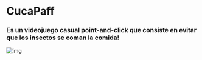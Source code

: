 # CucaPaff

### Es un videojuego casual point-and-click que consiste en evitar que los insectos se coman la comida!

![img](https://user-images.githubusercontent.com/86374911/224439102-8d591e0d-bb31-400e-8e97-7fd622af9350.jpg)
